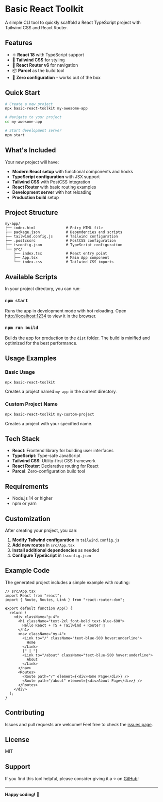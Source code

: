 # Basic React Toolkit

A simple CLI tool to quickly scaffold a React TypeScript project with Tailwind CSS and React Router.

## Features

- ⚛️ **React 18** with TypeScript support
- 🎨 **Tailwind CSS** for styling
- 🧭 **React Router v6** for navigation
- 📦 **Parcel** as the build tool
- 🚀 **Zero configuration** - works out of the box

## Quick Start

```bash
# Create a new project
npx basic-react-toolkit my-awesome-app

# Navigate to your project
cd my-awesome-app

# Start development server
npm start
```

## What's Included

Your new project will have:

- **Modern React setup** with functional components and hooks
- **TypeScript configuration** with JSX support
- **Tailwind CSS** with PostCSS integration
- **React Router** with basic routing examples
- **Development server** with hot reloading
- **Production build** setup

## Project Structure

```
my-app/
├── index.html              # Entry HTML file
├── package.json            # Dependencies and scripts
├── tailwind.config.js      # Tailwind configuration
├── .postcssrc              # PostCSS configuration
├── tsconfig.json           # TypeScript configuration
└── src/
    ├── index.tsx           # React entry point
    ├── App.tsx             # Main App component
    └── index.css           # Tailwind CSS imports
```

## Available Scripts

In your project directory, you can run:

### `npm start`

Runs the app in development mode with hot reloading.
Open [http://localhost:1234](http://localhost:1234) to view it in the browser.

### `npm run build`

Builds the app for production to the `dist` folder.
The build is minified and optimized for the best performance.

## Usage Examples

### Basic Usage

```bash
npx basic-react-toolkit
```

Creates a project named `my-app` in the current directory.

### Custom Project Name

```bash
npx basic-react-toolkit my-custom-project
```

Creates a project with your specified name.

## Tech Stack

- **React**: Frontend library for building user interfaces
- **TypeScript**: Type-safe JavaScript
- **Tailwind CSS**: Utility-first CSS framework
- **React Router**: Declarative routing for React
- **Parcel**: Zero-configuration build tool

## Requirements

- Node.js 14 or higher
- npm or yarn

## Customization

After creating your project, you can:

1. **Modify Tailwind configuration** in `tailwind.config.js`
2. **Add new routes** in `src/App.tsx`
3. **Install additional dependencies** as needed
4. **Configure TypeScript** in `tsconfig.json`

## Example Code

The generated project includes a simple example with routing:

```tsx
// src/App.tsx
import React from "react";
import { Route, Routes, Link } from "react-router-dom";

export default function App() {
  return (
    <div className="p-4">
      <h1 className="text-2xl font-bold text-blue-600">
        Hello React + TS + Tailwind + Router 🚀
      </h1>
      <nav className="my-4">
        <Link to="/" className="text-blue-500 hover:underline">
          Home
        </Link>
        {" | "}
        <Link to="/about" className="text-blue-500 hover:underline">
          About
        </Link>
      </nav>
      <Routes>
        <Route path="/" element={<div>Home Page</div>} />
        <Route path="/about" element={<div>About Page</div>} />
      </Routes>
    </div>
  );
}
```

## Contributing

Issues and pull requests are welcome! Feel free to check the [issues page](https://github.com/sudeepdeep/basic-react-toolkit/issues).

## License

MIT

## Support

If you find this tool helpful, please consider giving it a ⭐ on [GitHub](https://github.com/sudeepdeep/basic-react-toolkit)!

---

**Happy coding!** 🎉

